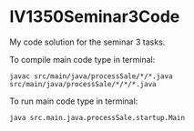 # IV1350Seminar3Code
My code solution for the seminar 3 tasks.

To compile main code type in terminal:

    javac src/main/java/processSale/*/*.java src/main/java/processSale/*/*/*.java

To run main code type in terminal:

    java src.main.java.processSale.startup.Main

